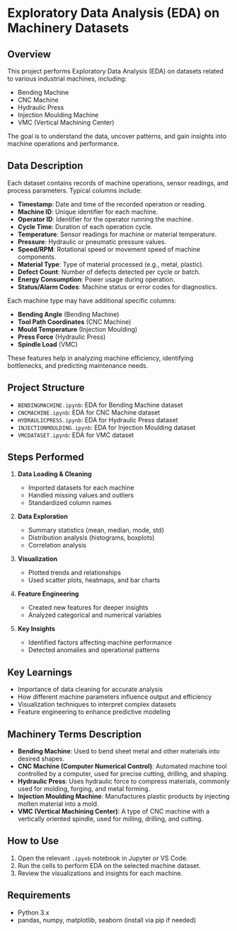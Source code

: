 # Exploratory Data Analysis (EDA) on Machinery Datasets

## Overview

This project performs Exploratory Data Analysis (EDA) on datasets related to various industrial machines, including:
- Bending Machine
- CNC Machine
- Hydraulic Press
- Injection Moulding Machine
- VMC (Vertical Machining Center)

The goal is to understand the data, uncover patterns, and gain insights into machine operations and performance.

## Data Description

Each dataset contains records of machine operations, sensor readings, and process parameters. Typical columns include:
- **Timestamp**: Date and time of the recorded operation or reading.
- **Machine ID**: Unique identifier for each machine.
- **Operator ID**: Identifier for the operator running the machine.
- **Cycle Time**: Duration of each operation cycle.
- **Temperature**: Sensor readings for machine or material temperature.
- **Pressure**: Hydraulic or pneumatic pressure values.
- **Speed/RPM**: Rotational speed or movement speed of machine components.
- **Material Type**: Type of material processed (e.g., metal, plastic).
- **Defect Count**: Number of defects detected per cycle or batch.
- **Energy Consumption**: Power usage during operation.
- **Status/Alarm Codes**: Machine status or error codes for diagnostics.

Each machine type may have additional specific columns:
- **Bending Angle** (Bending Machine)
- **Tool Path Coordinates** (CNC Machine)
- **Mould Temperature** (Injection Moulding)
- **Press Force** (Hydraulic Press)
- **Spindle Load** (VMC)

These features help in analyzing machine efficiency, identifying bottlenecks, and predicting maintenance needs.
## Project Structure

- `BENDINGMACHINE.ipynb`: EDA for Bending Machine dataset
- `CNCMACHINE.ipynb`: EDA for CNC Machine dataset
- `HYDRAULICPRESS.ipynb`: EDA for Hydraulic Press dataset
- `INJECTIONMOULDING.ipynb`: EDA for Injection Moulding dataset
- `VMCDATASET.ipynb`: EDA for VMC dataset

## Steps Performed

1. **Data Loading & Cleaning**
   - Imported datasets for each machine
   - Handled missing values and outliers
   - Standardized column names

2. **Data Exploration**
   - Summary statistics (mean, median, mode, std)
   - Distribution analysis (histograms, boxplots)
   - Correlation analysis

3. **Visualization**
   - Plotted trends and relationships
   - Used scatter plots, heatmaps, and bar charts

4. **Feature Engineering**
   - Created new features for deeper insights
   - Analyzed categorical and numerical variables

5. **Key Insights**
   - Identified factors affecting machine performance
   - Detected anomalies and operational patterns

## Key Learnings

- Importance of data cleaning for accurate analysis
- How different machine parameters influence output and efficiency
- Visualization techniques to interpret complex datasets
- Feature engineering to enhance predictive modeling

## Machinery Terms Description

- **Bending Machine**: Used to bend sheet metal and other materials into desired shapes.
- **CNC Machine (Computer Numerical Control)**: Automated machine tool controlled by a computer, used for precise cutting, drilling, and shaping.
- **Hydraulic Press**: Uses hydraulic force to compress materials, commonly used for molding, forging, and metal forming.
- **Injection Moulding Machine**: Manufactures plastic products by injecting molten material into a mold.
- **VMC (Vertical Machining Center)**: A type of CNC machine with a vertically oriented spindle, used for milling, drilling, and cutting.

## How to Use

1. Open the relevant `.ipynb` notebook in Jupyter or VS Code.
2. Run the cells to perform EDA on the selected machine dataset.
3. Review the visualizations and insights for each machine.

## Requirements

- Python 3.x
- pandas, numpy, matplotlib, seaborn (install via pip if needed)





